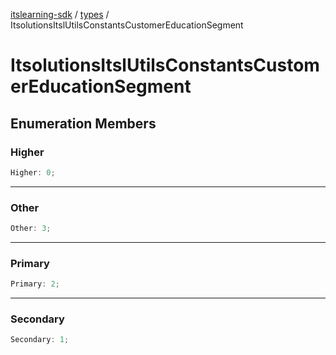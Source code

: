 [itslearning-sdk](../../modules.md) / [types](../index.md) / ItsolutionsItslUtilsConstantsCustomerEducationSegment

# ItsolutionsItslUtilsConstantsCustomerEducationSegment

## Enumeration Members

### Higher

```ts
Higher: 0;
```

***

### Other

```ts
Other: 3;
```

***

### Primary

```ts
Primary: 2;
```

***

### Secondary

```ts
Secondary: 1;
```
